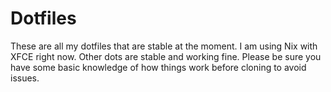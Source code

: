 # Dotfiles

These are all my dotfiles that are stable at the moment.
I am using Nix with XFCE right now.
Other dots are stable and working fine.
Please be sure you have some basic knowledge of how things work before cloning to avoid issues.
